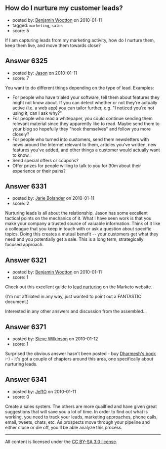 ## How do I nurture my customer leads?

- posted by: [Benjamin Wootton](https://stackexchange.com/users/-1/2094-benjamin-wootton) on 2010-01-11
- tagged: `marketing`, `sales`
- score: 5

If I am capturing leads from my marketing activity, how do I nurture them, keep them live, and move them towards close?



## Answer 6325

- posted by: [Jason](https://stackexchange.com/users/-1/2-jason) on 2010-01-11
- score: 7

You want to do different things depending on the type of lead.  Examples:

 - For people who have trialed your software, tell them about features they might not know about.  If you can detect whether or not they're actually active (i.e. a web app) you can tailor further, e.g. "I noticed you're not using it, can I ask why?"
 - For people who read a whitepaper, you could continue sending them relevant material since they apparently like to read.  Maybe send them to your blog so hopefully they "hook themselves" and follow you more closely?
 - For people who turned into customers, send them newsletters with news around the Internet relevant to them, articles you've written, new features you've added, and other things a customer would actually want to know.
 - Send special offers or coupons?
 - Offer prizes for people willing to talk to you for 30m about their experience or their pains?


## Answer 6331

- posted by: [Jarie Bolander](https://stackexchange.com/users/-1/585-jarie-bolander) on 2010-01-11
- score: 2

Nurturing leads is all about the relationship. Jason has some excellent tactical points on the mechanics of it. What I have seen work is that you make your company a trusted source of valuable information. Think of it like a colleague that you keep in touch with or ask a question about specific topics. Doing this creates a mutual benefit -- your customers get what they need and you potentially get a sale. This is a long term, strategically focused approach.


## Answer 6321

- posted by: [Benjamin Wootton](https://stackexchange.com/users/-1/2094-benjamin-wootton) on 2010-01-11
- score: 1

<p>Check out this excellent guide to <a href="http://www.marketo.com/b2b-marketing-resources/lead-nurturing-definitive-guide.php" rel="nofollow">lead nurturing</a> on the Marketo website.</p>

<p>(I'm not affiliated in any way, just wanted to point out a FANTASTIC document.)</p>

<p>Interested in any other answers and discussion from the assembled...</p>



## Answer 6371

- posted by: [Steve Wilkinson](https://stackexchange.com/users/-1/2177-steve-wilkinson) on 2010-01-12
- score: 1

<p>Surprised the obvious answer hasn't been posted - buy <a href="http://rads.stackoverflow.com/amzn/click/0470499311" rel="nofollow">Dharmesh's book</a> :-) - it's got a couple of chapters around this area, one specifically about nurturing leads.</p>



## Answer 6341

- posted by: [JeffO](https://stackexchange.com/users/-1/1796-jeffo) on 2010-01-11
- score: 0

Create a sales system. The others are more quailfied and have given great suggestions that will save you a lot of time. In order to find out what is working, you need to track your leads, marketing approaches, phone calls, email, tweets, chats, etc. As prospects move through your pipeline and either close or die off, you'll be able analyze this process. 



---

All content is licensed under the [CC BY-SA 3.0 license](https://creativecommons.org/licenses/by-sa/3.0/).
